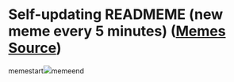 # Self-updating READMEME (new meme every 5 minutes) ([Memes Source](https://bramses.notion.site/a49c1e962b7646879176ac3b327b6533?v=4d1eda54b170483cb03a40f257231764))

memestart![](https://www.notion.so/image/https%3A%2F%2Fs3-us-west-2.amazonaws.com%2Fsecure.notion-static.com%2F3898ba0d-3d5a-4002-aec6-1d6dae3df397%2FFF13C780-B58C-43F8-BBEC-F1033D89F630.jpeg?table=block&id=8b88ceab-932d-4a76-86f1-d232583e210a&cache=v2)memeend
